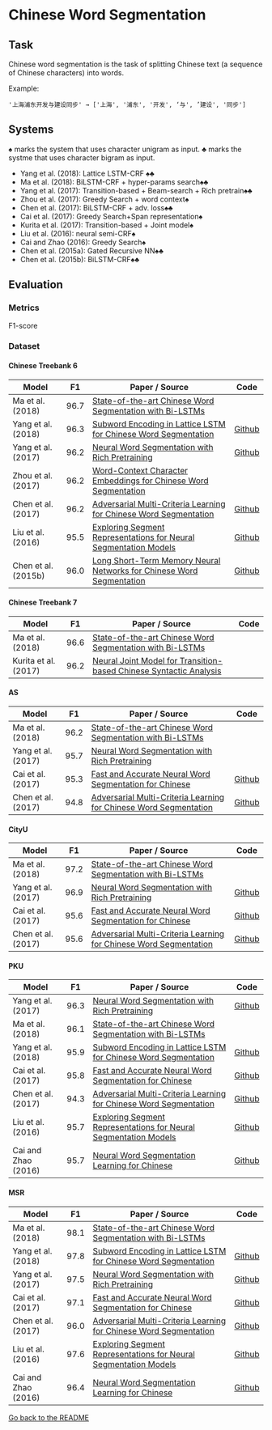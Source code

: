 # Chinese Word Segmentation

## Task
Chinese word segmentation is the task of
splitting Chinese text (a sequence of Chinese characters)
into words.

Example:
```
'上海浦东开发与建设同步' → ['上海', '浦东', '开发', ‘与', ’建设', '同步']
```

## Systems
&spades; marks the system that uses character unigram as input.
&clubs; marks the systme that uses character bigram as input.

- Yang et al. (2018): Lattice LSTM-CRF &spades;&clubs; 
- Ma et al. (2018): BiLSTM-CRF + hyper-params search&spades;&clubs;
- Yang et al. (2017): Transition-based + Beam-search + Rich pretrain&spades;&clubs; 
- Zhou et al. (2017): Greedy Search + word context&spades;
- Chen et al. (2017): BiLSTM-CRF + adv. loss&spades;&clubs;
- Cai et al. (2017): Greedy Search+Span representation&spades;
- Kurita et al. (2017): Transition-based + Joint model&spades;
- Liu et al. (2016): neural semi-CRF&spades;
- Cai and Zhao (2016): Greedy Search&spades;
- Chen et al. (2015a): Gated Recursive NN&spades;&clubs;
- Chen et al. (2015b): BiLSTM-CRF&spades;&clubs;

## Evaluation

### Metrics

F1-score

### Dataset
#### Chinese Treebank 6

| Model         | F1 | Paper / Source | Code |
| ------------- | :-----: |  --- | --- |
| Ma et al. (2018) | 96.7 | [State-of-the-art Chinese Word Segmentation with Bi-LSTMs](https://aclweb.org/anthology/D18-1529)| |
| Yang et al. (2018) | 96.3 | [Subword Encoding in Lattice LSTM for Chinese Word Segmentation](https://arxiv.org/pdf/1810.12594.pdf) | [Github](https://github.com/jiesutd/SubwordEncoding-CWS)|
| Yang et al. (2017) | 96.2 | [Neural Word Segmentation with Rich Pretraining](http://aclweb.org/anthology/P17-1078) | [Github](https://github.com/jiesutd/RichWordSegmentor)|
| Zhou et al. (2017) | 96.2 | [Word-Context Character Embeddings for Chinese Word Segmentation](https://www.aclweb.org/anthology/D17-1079)| |
| Chen et al. (2017) | 96.2 | [Adversarial Multi-Criteria Learning for Chinese Word Segmentation](http://aclweb.org/anthology/P17-1110) | [Github](https://github.com/FudanNLP/adversarial-multi-criteria-learning-for-CWS) |
| Liu et al. (2016) | 95.5 | [Exploring Segment Representations for Neural Segmentation Models](https://www.ijcai.org/Proceedings/16/Papers/409.pdf)| [Github](https://github.com/Oneplus/segrep-for-nn-semicrf) |
| Chen et al. (2015b) | 96.0 | [Long Short-Term Memory Neural Networks for Chinese Word Segmentation](http://www.aclweb.org/anthology/D15-1141) | [Github](https://github.com/FudanNLP/CWS_LSTM) |

#### Chinese Treebank 7

| Model         | F1 | Paper / Source | Code |
| ------------- | :-----: |  --- | --- |
| Ma et al. (2018) | 96.6 | [State-of-the-art Chinese Word Segmentation with Bi-LSTMs](https://aclweb.org/anthology/D18-1529)| |
| Kurita et al. (2017) | 96.2 | [Neural Joint Model for Transition-based Chinese Syntactic Analysis](http://www.aclweb.org/anthology/P17-1111) | |
#### AS

| Model         | F1 | Paper / Source | Code |
| ------------- | :-----: |  --- | --- |
| Ma et al. (2018) | 96.2 | [State-of-the-art Chinese Word Segmentation with Bi-LSTMs](https://aclweb.org/anthology/D18-1529)| |
| Yang et al. (2017) | 95.7 | [Neural Word Segmentation with Rich Pretraining](http://aclweb.org/anthology/P17-1078) | |
| Cai et al. (2017) | 95.3 | [Fast and Accurate Neural Word Segmentation for Chinese](http://aclweb.org/anthology/P17-2096) | [Github](https://github.com/jcyk/greedyCWS) |
| Chen et al. (2017) | 94.8 | [Adversarial Multi-Criteria Learning for Chinese Word Segmentation](http://aclweb.org/anthology/P17-1110) | [Github](https://github.com/FudanNLP/adversarial-multi-criteria-learning-for-CWS) |

#### CityU

| Model         | F1 | Paper / Source | Code |
| ------------- | :-----: |  --- | --- |
| Ma et al. (2018) | 97.2 | [State-of-the-art Chinese Word Segmentation with Bi-LSTMs](https://aclweb.org/anthology/D18-1529)| |
| Yang et al. (2017) | 96.9 | [Neural Word Segmentation with Rich Pretraining](http://aclweb.org/anthology/P17-1078) | [Github](https://github.com/jiesutd/RichWordSegmentor)|
| Cai et al. (2017) | 95.6 | [Fast and Accurate Neural Word Segmentation for Chinese](http://aclweb.org/anthology/P17-2096) | [Github](https://github.com/jcyk/greedyCWS) |
| Chen et al. (2017) | 95.6 | [Adversarial Multi-Criteria Learning for Chinese Word Segmentation](http://aclweb.org/anthology/P17-1110) | [Github](https://github.com/FudanNLP/adversarial-multi-criteria-learning-for-CWS) |

#### PKU

| Model         | F1 | Paper / Source | Code |
| ------------- | :-----: |  --- | --- |
| Yang et al. (2017) | 96.3 | [Neural Word Segmentation with Rich Pretraining](http://aclweb.org/anthology/P17-1078) | [Github](https://github.com/jiesutd/RichWordSegmentor)|
| Ma et al. (2018) | 96.1 | [State-of-the-art Chinese Word Segmentation with Bi-LSTMs](https://aclweb.org/anthology/D18-1529)| |
| Yang et al. (2018) | 95.9 | [Subword Encoding in Lattice LSTM for Chinese Word Segmentation](https://arxiv.org/pdf/1810.12594.pdf) | [Github](https://github.com/jiesutd/SubwordEncoding-CWS)|
| Cai et al. (2017) | 95.8 | [Fast and Accurate Neural Word Segmentation for Chinese](http://aclweb.org/anthology/P17-2096) | [Github](https://github.com/jcyk/greedyCWS) |
| Chen et al. (2017) | 94.3 | [Adversarial Multi-Criteria Learning for Chinese Word Segmentation](http://aclweb.org/anthology/P17-1110) | [Github](https://github.com/FudanNLP/adversarial-multi-criteria-learning-for-CWS) |
| Liu et al. (2016) | 95.7 | [Exploring Segment Representations for Neural Segmentation Models](https://www.ijcai.org/Proceedings/16/Papers/409.pdf)| [Github](https://github.com/Oneplus/segrep-for-nn-semicrf) |
| Cai and Zhao (2016) | 95.7 | [Neural Word Segmentation Learning for Chinese](http://www.aclweb.org/anthology/P16-1039) | [Github](https://github.com/jcyk/CWS) |

#### MSR

| Model         | F1 | Paper / Source | Code |
| ------------- | :-----: |  --- | --- |
| Ma et al. (2018) | 98.1 | [State-of-the-art Chinese Word Segmentation with Bi-LSTMs](https://aclweb.org/anthology/D18-1529)| |
| Yang et al. (2018) | 97.8 | [Subword Encoding in Lattice LSTM for Chinese Word Segmentation](https://arxiv.org/pdf/1810.12594.pdf) | [Github](https://github.com/jiesutd/SubwordEncoding-CWS)|
| Yang et al. (2017) | 97.5 | [Neural Word Segmentation with Rich Pretraining](http://aclweb.org/anthology/P17-1078) | [Github](https://github.com/jiesutd/RichWordSegmentor)|
| Cai et al. (2017) | 97.1 | [Fast and Accurate Neural Word Segmentation for Chinese](http://aclweb.org/anthology/P17-2096) | [Github](https://github.com/jcyk/greedyCWS) |
| Chen et al. (2017) | 96.0 | [Adversarial Multi-Criteria Learning for Chinese Word Segmentation](http://aclweb.org/anthology/P17-1110) | [Github](https://github.com/FudanNLP/adversarial-multi-criteria-learning-for-CWS) |
| Liu et al. (2016) | 97.6 | [Exploring Segment Representations for Neural Segmentation Models](https://www.ijcai.org/Proceedings/16/Papers/409.pdf)| [Github](https://github.com/Oneplus/segrep-for-nn-semicrf) |
| Cai and Zhao (2016) | 96.4 | [Neural Word Segmentation Learning for Chinese](http://www.aclweb.org/anthology/P16-1039) | [Github](https://github.com/jcyk/CWS) |

[Go back to the README](../README.md)
